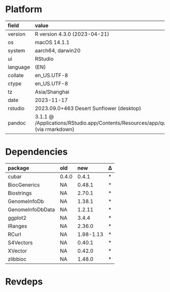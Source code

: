 # Platform

|field    |value                                                                                      |
|:--------|:------------------------------------------------------------------------------------------|
|version  |R version 4.3.0 (2023-04-21)                                                               |
|os       |macOS 14.1.1                                                                               |
|system   |aarch64, darwin20                                                                          |
|ui       |RStudio                                                                                    |
|language |(EN)                                                                                       |
|collate  |en_US.UTF-8                                                                                |
|ctype    |en_US.UTF-8                                                                                |
|tz       |Asia/Shanghai                                                                              |
|date     |2023-11-17                                                                                 |
|rstudio  |2023.09.0+463 Desert Sunflower (desktop)                                                   |
|pandoc   |3.1.1 @ /Applications/RStudio.app/Contents/Resources/app/quarto/bin/tools/ (via rmarkdown) |

# Dependencies

|package          |old   |new       |Δ  |
|:----------------|:-----|:---------|:--|
|cubar            |0.4.0 |0.4.1     |*  |
|BiocGenerics     |NA    |0.48.1    |*  |
|Biostrings       |NA    |2.70.1    |*  |
|GenomeInfoDb     |NA    |1.38.1    |*  |
|GenomeInfoDbData |NA    |1.2.11    |*  |
|ggplot2          |NA    |3.4.4     |*  |
|IRanges          |NA    |2.36.0    |*  |
|RCurl            |NA    |1.98-1.13 |*  |
|S4Vectors        |NA    |0.40.1    |*  |
|XVector          |NA    |0.42.0    |*  |
|zlibbioc         |NA    |1.48.0    |*  |

# Revdeps

